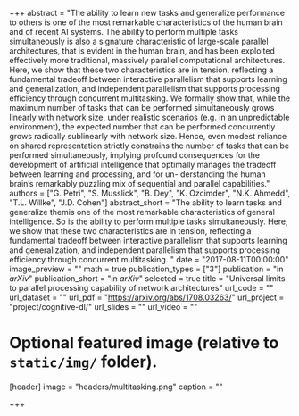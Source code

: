 +++
abstract = "The ability to learn new tasks and generalize performance to others is one of the most remarkable characteristics of the human brain and of recent AI systems. The ability to perform multiple tasks simultaneously is also a signature characteristic of large-scale parallel architectures, that is evident in the human brain, and has been exploited effectively more traditional, massively parallel computational architectures. Here, we show that these two characteristics are in tension, reflecting a fundamental tradeoff between interactive parallelism that supports learning and generalization, and independent parallelism that supports processing efficiency through concurrent multitasking. We formally show that, while the maximum number of tasks that can be performed simultaneously grows linearly with network size, under realistic scenarios (e.g. in an unpredictable environment), the expected number that can be performed concurrently grows radically sublinearly with network size. Hence, even modest reliance on shared representation strictly constrains the number of tasks that can be performed simultaneously, implying profound consequences for the development of artificial intelligence that optimally manages the tradeoff between learning and processing, and for un- derstanding the human brain’s remarkably puzzling mix of sequential and parallel capabilities."
authors = ["G. Petri", "S. Musslick", "B. Dey", "K. Ozcimder", "N.K. Ahmedd", "T.L. Willke", "J.D. Cohen"]
abstract_short = "The ability to learn tasks and generalize themis one of the most remarkable characteristics of general intelligence. So is the ability to perform multiple tasks simultaneously. Here, we show that these two characteristics are in tension, reflecting a fundamental tradeoff between interactive parallelism that supports learning and generalization, and independent parallelism that supports processing efficiency through concurrent multitasking. "
date = "2017-08-11T00:00:00"
image_preview = ""
math = true
publication_types = ["3"]
publication = "in *arXiv*"
publication_short = "in *arXiv*"
selected = true
title = "Universal limits to parallel processing capability of network architectures"
url_code = ""
url_dataset = ""
url_pdf = "https://arxiv.org/abs/1708.03263/"
url_project = "project/cognitive-dl/"
url_slides = ""
url_video = ""


# Optional featured image (relative to `static/img/` folder).
[header]
image = "headers/multitasking.png"
caption = ""

+++
